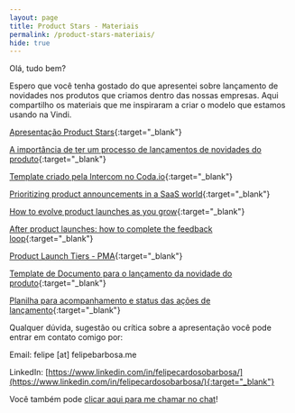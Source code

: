 ```yaml
---
layout: page
title: Product Stars - Materiais
permalink: /product-stars-materiais/
hide: true
---
```


Olá, tudo bem?

Espero que você tenha gostado do que apresentei sobre lançamento de novidades nos produtos que criamos dentro das nossas empresas. Aqui compartilho os materiais que me inspiraram a criar o modelo que estamos usando na Vindi.

[Apresentação Product Stars](https://drive.google.com/file/d/1nCIQzlGWPuy41r52r1PKhO1-O8GPuVCN/view?usp=sharing){:target="_blank"}

[A importância de ter um processo de lançamentos de novidades do produto](/lancamento-de-novidades-produto/){:target="_blank"}

[Template criado pela Intercom no Coda.io](https://coda.io/d/Product-Launch-Template-by-Intercom_dIwre7fzCti/Announcement-Tactics-Worksheet_sunpc#Announcement-Activities-Full-List_tuyhP){:target="_blank"}

[Prioritizing product announcements in a SaaS world](https://www.intercom.com/blog/prioritizing-product-announcements-saas-world/){:target="_blank"}

[How to evolve product launches as you grow](https://www.intercom.com/blog/how-to-evolve-product-launches-as-you-grow/){:target="_blank"}

[After product launches: how to complete the feedback loop](https://www.intercom.com/blog/how-to-evolve-product-launches-as-you-grow/){:target="_blank"}

[Product Launch Tiers - PMA](https://docs.google.com/spreadsheets/d/1QrfHSe-_fwgL6mfa4PS8Q9Q4pNj_OM-td2HBIkzTAnU/edit?usp=sharing){:target="_blank"}

[Template de Documento para o lançamento da novidade do produto](https://docs.google.com/document/d/1-0YXRrMM74A08QcvfDTfqr6-x8AnLw5cFUalxndRRTw/edit?usp=sharing){:target="_blank"}

[Planilha para acompanhamento e status das ações de lançamento](https://docs.google.com/spreadsheets/d/1vRro6mcoTCTogmlGn7OmeHGAWqOhAACa1jLJbcHiU9Y/edit?usp=sharing){:target="_blank"}

Qualquer dúvida, sugestão ou crítica sobre a apresentação você pode entrar em contato comigo por:

Email: felipe [at] felipebarbosa.me

LinkedIn: [https://www.linkedin.com/in/felipecardosobarbosa/](https://www.linkedin.com/in/felipecardosobarbosa/){:target="_blank"}

Você também pode [clicar aqui para me chamar no chat](#hs-chat-open)!